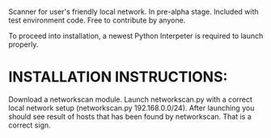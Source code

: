 Scanner for user's friendly local network. In pre-alpha stage. Included with test environment code.
Free to contribute by anyone.

To proceed into installation, a newest Python Interpeter is required to launch properly.
# INSTALLATION INSTRUCTIONS:
Download a networkscan module.
Launch networkscan.py with a correct local network setup (networkscan.py 192.168.0.0/24).
After launching you should see result of hosts that has been found by networkscan. That is a correct sign.

